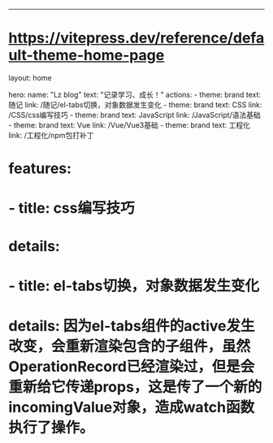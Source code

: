 ---
# https://vitepress.dev/reference/default-theme-home-page
layout: home

hero:
  name: "Lz blog"
  text: "记录学习、成长！"
  actions:
    - theme: brand
      text: 随记
      link: /随记/el-tabs切换，对象数据发生变化
    - theme: brand
      text: CSS
      link: /CSS/css编写技巧
    - theme: brand
      text: JavaScript
      link: /JavaScript/语法基础
    - theme: brand
      text: Vue
      link: /Vue/Vue3基础
    - theme: brand
      text: 工程化
      link: /工程化/npm包打补丁

# features:
#   - title: css编写技巧
#     details: 
#   - title: el-tabs切换，对象数据发生变化
#     details: 因为el-tabs组件的active发生改变，会重新渲染包含的子组件，虽然OperationRecord已经渲染过，但是会重新给它传递props，这是传了一个新的incomingValue对象，造成watch函数执行了操作。
  


